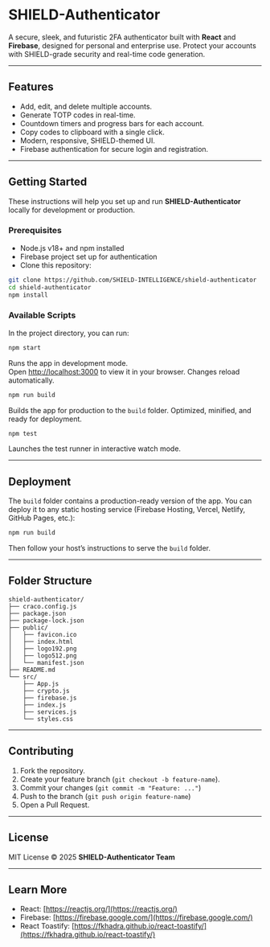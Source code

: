 # SHIELD-Authenticator

<!--
Copyright © 2025 SHIELD Intelligence. All rights reserved.
-->

A secure, sleek, and futuristic 2FA authenticator built with **React** and **Firebase**, designed for personal and enterprise use. Protect your accounts with SHIELD-grade security and real-time code generation.

---

## Features

- Add, edit, and delete multiple accounts.
- Generate TOTP codes in real-time.
- Countdown timers and progress bars for each account.
- Copy codes to clipboard with a single click.
- Modern, responsive, SHIELD-themed UI.
- Firebase authentication for secure login and registration.

---

## Getting Started

These instructions will help you set up and run **SHIELD-Authenticator** locally for development or production.

### Prerequisites

- Node.js v18+ and npm installed
- Firebase project set up for authentication
- Clone this repository:

```bash
git clone https://github.com/SHIELD-INTELLIGENCE/shield-authenticator
cd shield-authenticator
npm install
```

### Available Scripts

In the project directory, you can run:

```bash
npm start
```

Runs the app in development mode.  
Open [http://localhost:3000](http://localhost:3000) to view it in your browser. Changes reload automatically.

```bash
npm run build
```

Builds the app for production to the `build` folder. Optimized, minified, and ready for deployment.

```bash
npm test
```

Launches the test runner in interactive watch mode.

---

## Deployment

The `build` folder contains a production-ready version of the app. You can deploy it to any static hosting service (Firebase Hosting, Vercel, Netlify, GitHub Pages, etc.):

```bash
npm run build
```

Then follow your host’s instructions to serve the `build` folder.

---

## Folder Structure

```
shield-authenticator/
├── craco.config.js
├── package.json
├── package-lock.json
├── public/
│   ├── favicon.ico
│   ├── index.html
│   ├── logo192.png
│   ├── logo512.png
│   └── manifest.json
├── README.md
└── src/
    ├── App.js
    ├── crypto.js
    ├── firebase.js
    ├── index.js
    ├── services.js
    └── styles.css
```

---

## Contributing

1. Fork the repository.  
2. Create your feature branch (`git checkout -b feature-name`).  
3. Commit your changes (`git commit -m "Feature: ..."`)  
4. Push to the branch (`git push origin feature-name`)  
5. Open a Pull Request.

---

## License

MIT License © 2025 **SHIELD-Authenticator Team**

---

## Learn More

- React: [https://reactjs.org/](https://reactjs.org/)  
- Firebase: [https://firebase.google.com/](https://firebase.google.com/)  
- React Toastify: [https://fkhadra.github.io/react-toastify/](https://fkhadra.github.io/react-toastify/)
